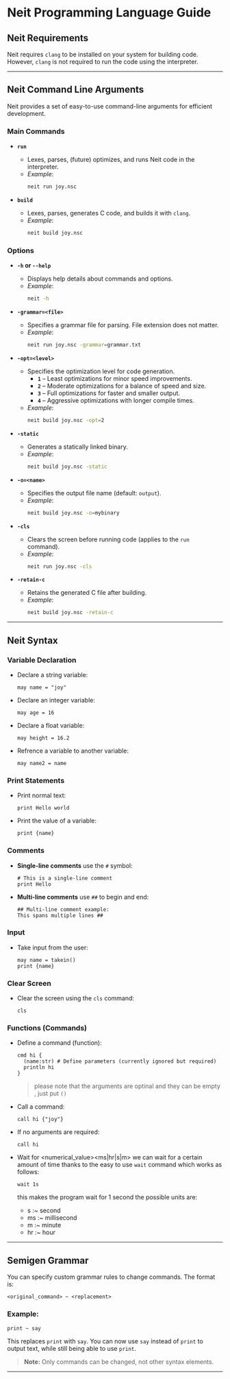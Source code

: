 
# Neit Programming Language Guide

## **Neit Requirements**
Neit requires `clang` to be installed on your system for building code. However, `clang` is not required to run the code using the interpreter.

---

## **Neit Command Line Arguments**

Neit provides a set of easy-to-use command-line arguments for efficient development.

### **Main Commands**

- **`run`**  
  - Lexes, parses, (future) optimizes, and runs Neit code in the interpreter.
  - *Example*:  
    ```bash
    neit run joy.nsc
    ```

- **`build`**  
  - Lexes, parses, generates C code, and builds it with `clang`.
  - *Example*:  
    ```bash
    neit build joy.nsc
    ```

### **Options**

- **`-h` or `--help`**  
  - Displays help details about commands and options.  
  - *Example*:  
    ```bash
    neit -h
    ```

- **`-grammar=<file>`**  
  - Specifies a grammar file for parsing. File extension does not matter.  
  - *Example*:  
    ```bash
    neit run joy.nsc -grammar=grammar.txt
    ```

- **`-opt=<level>`**  
  - Specifies the optimization level for code generation.  
    - **`1`** – Least optimizations for minor speed improvements.  
    - **`2`** – Moderate optimizations for a balance of speed and size.  
    - **`3`** – Full optimizations for faster and smaller output.  
    - **`4`** – Aggressive optimizations with longer compile times.  
  - *Example*:  
    ```bash
    neit build joy.nsc -opt=2
    ```

- **`-static`**  
  - Generates a statically linked binary.  
  - *Example*:  
    ```bash
    neit build joy.nsc -static
    ```

- **`-o=<name>`**  
  - Specifies the output file name (default: `output`).  
  - *Example*:  
    ```bash
    neit build joy.nsc -o=mybinary
    ```

- **`-cls`**  
  - Clears the screen before running code (applies to the `run` command).  
  - *Example*:  
    ```bash
    neit run joy.nsc -cls
    ```

- **`-retain-c`**  
  - Retains the generated C file after building.  
  - *Example*:  
    ```bash
    neit build joy.nsc -retain-c
    ```

---

## **Neit Syntax**

### **Variable Declaration**

- Declare a string variable:  
  ```neit
  may name = "joy"
  ```

- Declare an integer variable:  
  ```neit
  may age = 16
  ```

- Declare a float variable:  
  ```neit
  may height = 16.2
  ```
- Refrence a variable to another variable:  
  ```neit
  may name2 = name
  ```


### **Print Statements**

- Print normal text:  
  ```neit
  print Hello world
  ```

- Print the value of a variable:  
  ```neit
  print {name}
  ```

### **Comments**

- **Single-line comments** use the `#` symbol:  
  ```neit
  # This is a single-line comment
  print Hello
  ```

- **Multi-line comments** use `##` to begin and end:  
  ```neit
  ## Multi-line comment example:
  This spans multiple lines ##
  ```

### **Input**

- Take input from the user:  
  ```neit
  may name = takein()
  print {name}
  ```

### **Clear Screen**

- Clear the screen using the `cls` command:  
  ```neit
  cls
  ```

### **Functions (Commands)**

- Define a command (function):  
  ```neit
  cmd hi {
    (name:str) # Define parameters (currently ignored but required)
    println hi
  }
  ```
  > please note that the arguments are optinal and they can be empty , just put `()`

- Call a command:  
  ```neit
  call hi {"joy"}
  ```

- If no arguments are required:  
  ```neit
  call hi
  ```
- Wait for <numerical_value><ms|hr|s|m>
  we can wait for a certain amount of time thanks to the easy to use `wait` command which works as follows:
  ```neit
  wait 1s
  ```
  this makes the program wait for 1 second
  the possible units are:
   - s :~ second
   - ms :~ millisecond
   - m :~ minute
   - hr :~ hour


---

## **Semigen Grammar**

You can specify custom grammar rules to change commands. The format is:

```neit
<original_command> ~ <replacement>
```

### Example:
```neit
print ~ say
```

This replaces `print` with `say`. You can now use `say` instead of `print` to output text, while still being able to use `print`.

> **Note:** Only commands can be changed, not other syntax elements.

---
